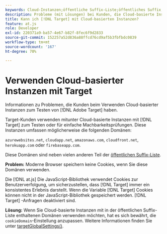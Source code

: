 ```yaml
---
keywords: Cloud-Instanzen;öffentliche Suffix-Liste;öffentliches Suffix;Cookie;Erstanbieter-Cookie;Erstanbieter-Cookie;azurewebsites.net;cloudapp.net;amazonaws.com;cloudfront.net;herokuapp.com;firebaseapp.com;targetGlobalSettings;cookieDomain
description: Probleme (mit Lösungen) bei Kunden, die Cloud-basierte Instanzen zum Testen der Adobe verwenden [!DNL Target] oder zu Machbarkeitszwecken.
title: Kann ich [!DNL Target] mit Cloud-basierten Instanzen?
feature: at.js
role: Developer
exl-id: 220371a9-ba57-4e67-b82f-8fec6f9d2833
source-git-commit: 152257a52d836a88ffcd76cd9af5b3fbfbdc0839
workflow-type: tm+mt
source-wordcount: '167'
ht-degree: 70%

---
```


# Verwenden Cloud-basierter Instanzen mit Target

Informationen zu Problemen, die Kunden beim Verwenden Cloud-basierter Instanzen zum Testen von [!DNL Adobe Target] haben.

Target-Kunden verwenden mitunter Cloud-basierte Instanzen mit [!DNL Target] zum Testen oder für einfache Machbarkeitsprüfungen. Diese Instanzen umfassen möglicherweise die folgenden Domänen:

`azurewebsites.net`, `cloudapp.net`, `amazonaws.com`, `cloudfront.net`, `herokuapp.com` oder `firebaseapp.com`.

Diese Domänen sind neben vielen anderen Teil der [öffentlichen Suffix-Liste](https://publicsuffix.org/list/public_suffix_list.dat).

**Problem:** Moderne Browser speichern keine Cookies, wenn Sie diese Domänen verwenden.

Die [!DNL at.js] Die JavaScript-Bibliothek verwendet Cookies zur Benutzerverfolgung, um sicherzustellen, dass [!DNL Target] immer ein konsistentes Erlebnis darstellt. Wenn die Variable [!DNL Target] Cookies können nicht in der JavaScript-Bibliothek gespeichert werden. [!DNL Target] -Anfragen deaktiviert sind.

**Lösung:** Wenn Sie Cloud-basierte Instanzen mit in der öffentlichen Suffix-Liste enthaltenen Domänen verwenden möchten, hat es sich bewährt, die `cookieDomain`-Einstellung anzupassen. Weitere Informationen finden Sie unter [targetGlobalSettings()](/help/main/c-implementing-target/c-implementing-target-for-client-side-web/targetgobalsettings.md).
